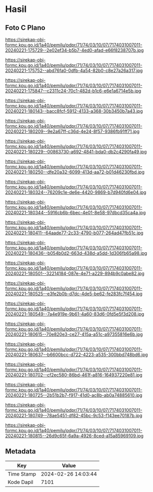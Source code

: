 # Hasil

## Foto C Plano

https://sirekap-obj-formc.kpu.go.id/1a40/pemilu/pdpr/71/74/03/10/07/7174031007011-20240221-175729--2e02ef34-b5b7-4ed0-afad-e66f8238707b.jpg

https://sirekap-obj-formc.kpu.go.id/1a40/pemilu/pdpr/71/74/03/10/07/7174031007011-20240221-175752--abd76fa0-0dfb-4a54-82b0-c8e27a26a317.jpg

https://sirekap-obj-formc.kpu.go.id/1a40/pemilu/pdpr/71/74/03/10/07/7174031007011-20240221-175847--c2311c24-70c1-482d-b1c6-e6e1a6714e5b.jpg

https://sirekap-obj-formc.kpu.go.id/1a40/pemilu/pdpr/71/74/03/10/07/7174031007011-20240221-180143--bacc8fcf-5912-4133-a368-30b3450b7a43.jpg

https://sirekap-obj-formc.kpu.go.id/1a40/pemilu/pdpr/71/74/03/10/07/7174031007011-20240221-180209--9e2a67ff-c36d-4e24-8f57-9386fb91ff71.jpg

https://sirekap-obj-formc.kpu.go.id/1a40/pemilu/pdpr/71/74/03/10/07/7174031007011-20240221-180229--00863730-a692-4841-bda0-db2c4290fa49.jpg

https://sirekap-obj-formc.kpu.go.id/1a40/pemilu/pdpr/71/74/03/10/07/7174031007011-20240221-180250--dfe20a32-6099-413d-aa72-b01d46230fbd.jpg

https://sirekap-obj-formc.kpu.go.id/1a40/pemilu/pdpr/71/74/03/10/07/7174031007011-20240221-180324--76209c1e-de6e-4420-9869-b7d940fd6e04.jpg

https://sirekap-obj-formc.kpu.go.id/1a40/pemilu/pdpr/71/74/03/10/07/7174031007011-20240221-180344--5916cb6b-6bec-4e01-8e58-97dbcd35ca4a.jpg

https://sirekap-obj-formc.kpu.go.id/1a40/pemilu/pdpr/71/74/03/10/07/7174031007011-20240221-180411--64aade77-2c33-4790-b077-264ad47fb51c.jpg

https://sirekap-obj-formc.kpu.go.id/1a40/pemilu/pdpr/71/74/03/10/07/7174031007011-20240221-180436--b054b0d2-663d-438d-a5dd-1d306fb65a98.jpg

https://sirekap-obj-formc.kpu.go.id/1a40/pemilu/pdpr/71/74/03/10/07/7174031007011-20240221-180501--32214184-087e-4e71-a229-894b9c0abe82.jpg

https://sirekap-obj-formc.kpu.go.id/1a40/pemilu/pdpr/71/74/03/10/07/7174031007011-20240221-180525--e3fe2b0b-d7dc-4de5-be62-fe283fc7f454.jpg

https://sirekap-obj-formc.kpu.go.id/1a40/pemilu/pdpr/71/74/03/10/07/7174031007011-20240221-180549--7a4e919e-9b61-4a60-83d6-0fd5e5f3d208.jpg

https://sirekap-obj-formc.kpu.go.id/1a40/pemilu/pdpr/71/74/03/10/07/7174031007011-20240221-180615--70e820e3-ce27-415a-a51c-a97355816e6b.jpg

https://sirekap-obj-formc.kpu.go.id/1a40/pemilu/pdpr/71/74/03/10/07/7174031007011-20240221-180637--b6600bcc-d722-4223-a535-300bbd748bd6.jpg

https://sirekap-obj-formc.kpu.go.id/1a40/pemilu/pdpr/71/74/03/10/07/7174031007011-20240221-180702--cf2ec580-86bd-461f-a816-164937220e81.jpg

https://sirekap-obj-formc.kpu.go.id/1a40/pemilu/pdpr/71/74/03/10/07/7174031007011-20240221-180725--2b51b2b7-f917-41d0-ac8b-ab0a74885610.jpg

https://sirekap-obj-formc.kpu.go.id/1a40/pemilu/pdpr/71/74/03/10/07/7174031007011-20240221-180749--78ae5451-df82-45bc-9c53-f143ee70187b.jpg

https://sirekap-obj-formc.kpu.go.id/1a40/pemilu/pdpr/71/74/03/10/07/7174031007011-20240221-180815--26d9c65f-6a9a-4926-8ced-a15a85969109.jpg


## Metadata

| Key        | Value               |
| ---------- | ------------------- |
| Time Stamp | 2024-02-26 14:03:44 |
| Kode Dapil | 7101                |



